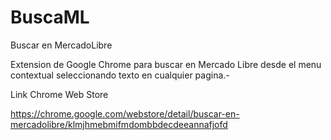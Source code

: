 # BuscaML
Buscar en MercadoLibre

Extension de Google Chrome para buscar en Mercado Libre desde el menu contextual seleccionando texto en cualquier pagina.-


Link Chrome Web Store

https://chrome.google.com/webstore/detail/buscar-en-mercadolibre/klmjhmebmifmdombbdecdeeannafjofd
